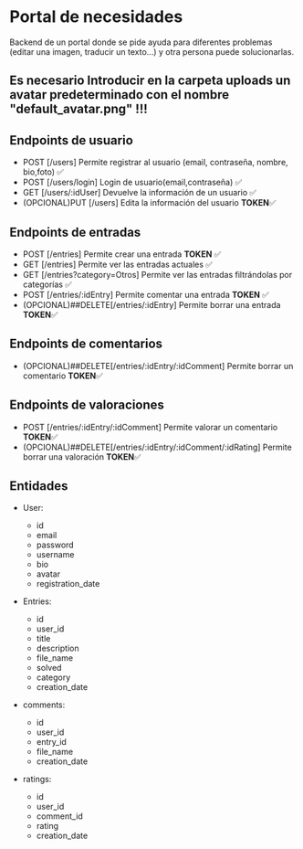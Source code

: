 # Portal de necesidades

Backend de un portal donde se pide ayuda para diferentes problemas (editar una imagen, traducir un texto...) y otra persona puede solucionarlas.

## Es necesario Introducir en la carpeta uploads un avatar predeterminado con el nombre "default_avatar.png" !!!

## Endpoints de usuario

- POST [/users] Permite registrar al usuario (email, contraseña, nombre, bio,foto) ✅
- POST [/users/login] Login de usuario(email,contraseña) ✅
- GET [/users/:idUser] Devuelve la información de un usuario ✅
- (OPCIONAL)PUT [/users] Edita la información del usuario **TOKEN**✅

## Endpoints de entradas

- POST [/entries] Permite crear una entrada **TOKEN** ✅
- GET [/entries] Permite ver las entradas actuales ✅
- GET [/entries?category=Otros] Permite ver las entradas filtrándolas por categorías ✅
- POST [/entries/:idEntry] Permite comentar una entrada **TOKEN** ✅
- (OPCIONAL)##DELETE[/entries/:idEntry] Permite borrar una entrada **TOKEN**✅

## Endpoints de comentarios

- (OPCIONAL)##DELETE[/entries/:idEntry/:idComment] Permite borrar un comentario **TOKEN**✅

## Endpoints de valoraciones

- POST [/entries/:idEntry/:idComment] Permite valorar un comentario **TOKEN**✅
- (OPCIONAL)##DELETE[/entries/:idEntry/:idComment/:idRating] Permite borrar una valoración **TOKEN**✅

## Entidades

- User:

  - id
  - email
  - password
  - username
  - bio
  - avatar
  - registration_date

- Entries:

  - id
  - user_id
  - title
  - description
  - file_name
  - solved
  - category
  - creation_date

- comments:

  - id
  - user_id
  - entry_id
  - file_name
  - creation_date

- ratings:

  - id
  - user_id
  - comment_id
  - rating
  - creation_date
